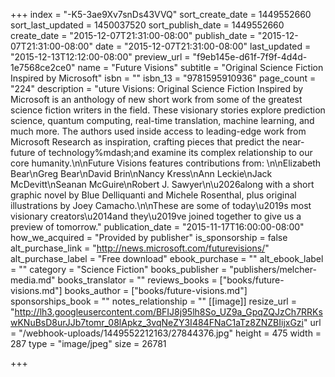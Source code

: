 +++
index = "-K5-3ae9Xv7snDs43VVQ"
sort_create_date = 1449552660
sort_last_updated = 1450037520
sort_publish_date = 1449552660
create_date = "2015-12-07T21:31:00-08:00"
publish_date = "2015-12-07T21:31:00-08:00"
date = "2015-12-07T21:31:00-08:00"
last_updated = "2015-12-13T12:12:00-08:00"
preview_url = "f9eb145e-d61f-7f9f-4d4d-1e7568ce2ce0"
name = "Future Visions"
subtitle = "Original Science Fiction Inspired by Microsoft"
isbn = ""
isbn_13 = "9781595910936"
page_count = "224"
description = "uture Visions: Original Science Fiction Inspired by Microsoft is an anthology of new short work from some of the greatest science fiction writers in the field. These visionary stories explore prediction science, quantum computing, real-time translation, machine learning, and much more. The authors used inside access to leading-edge work from Microsoft Research as inspiration, crafting pieces that predict the near-future of technology%mdash;and examine its complex relationship to our core humanity.\n\nFuture Visions features contributions from: \n\nElizabeth Bear\nGreg Bear\nDavid Brin\nNancy Kress\nAnn Leckie\nJack McDevitt\nSeanan McGuire\nRobert J. Sawyer\n\u2026along with a short graphic novel by Blue Delliquanti and Michele Rosenthal, plus original illustrations by Joey Camacho.\n\nThese are some of today\u2019s most visionary creators\u2014and they\u2019ve joined together to give us a preview of tomorrow."
publication_date = "2015-11-17T16:00:00-08:00"
how_we_acquired = "Provided by publisher"
is_sponsorship = false
alt_purchase_link = "http://news.microsoft.com/futurevisions/"
alt_purchase_label = "Free download"
ebook_purchase = ""
alt_ebook_label = ""
category = "Science Fiction"
books_publisher = "publishers/melcher-media.md"
books_translator = ""
reviews_books = ["books/future-visions.md"]
books_author = ["books/future-visions.md"]
sponsorships_book = ""
notes_relationship = ""
[[image]]
resize_url = "http://lh3.googleusercontent.com/BFIJ8j95lh8So_UZ9a_GpqZQJzCh7RRKswKNuBsD8urJJb7tomr_08lApkz_3vqNeZY3I484FNaC1aTz8ZNZBIijxGzi"
url = "/webhook-uploads/1449552212163/27844376.jpg"
height = 475
width = 287
type = "image/jpeg"
size = 26781

+++
